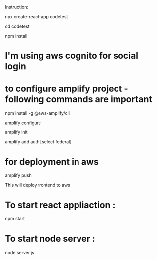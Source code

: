 Instruction:

npx create-react-app codetest

cd codetest

npm install

# I'm using aws cognito for social login
# to configure amplify project - following commands are important
  
  npm install -g @aws-amplify/cli
  
  amplify configure
  
  amplify init  
  
  amplify add auth [select federal] 

# for deployment in aws  
  amplify push 
  
  This will deploy frontend to aws

# To start react appliaction : 
  npm start 
# To start node server : 
  node server.js 





